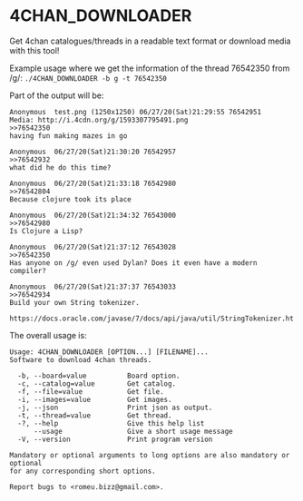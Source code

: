 4CHAN_DOWNLOADER
================

Get 4chan catalogues/threads in a readable text format or download media with this tool!

Example usage where we get the information of the thread 76542350 from /g/:
`./4CHAN_DOWNLOADER -b g -t 76542350`

Part of the output will be:
``` text
Anonymous  test.png (1250x1250) 06/27/20(Sat)21:29:55 76542951
Media: http://i.4cdn.org/g/1593307795491.png
>>76542350
having fun making mazes in go

Anonymous  06/27/20(Sat)21:30:20 76542957
>>76542932
what did he do this time?

Anonymous  06/27/20(Sat)21:33:18 76542980
>>76542804
Because clojure took its place

Anonymous  06/27/20(Sat)21:34:32 76543000
>>76542980
Is Clojure a Lisp?

Anonymous  06/27/20(Sat)21:37:12 76543028
>>76542350
Has anyone on /g/ even used Dylan? Does it even have a modern compiler?

Anonymous  06/27/20(Sat)21:37:37 76543033
>>76542934
Build your own String tokenizer.

https://docs.oracle.com/javase/7/docs/api/java/util/StringTokenizer.ht
```

The overall usage is:
``` text
Usage: 4CHAN_DOWNLOADER [OPTION...] [FILENAME]...
Software to download 4chan threads.

  -b, --board=value          Board option.
  -c, --catalog=value        Get catalog.
  -f, --file=value           Get file.
  -i, --images=value         Get images.
  -j, --json                 Print json as output.
  -t, --thread=value         Get thread.
  -?, --help                 Give this help list
      --usage                Give a short usage message
  -V, --version              Print program version

Mandatory or optional arguments to long options are also mandatory or optional
for any corresponding short options.

Report bugs to <romeu.bizz@gmail.com>.
```

